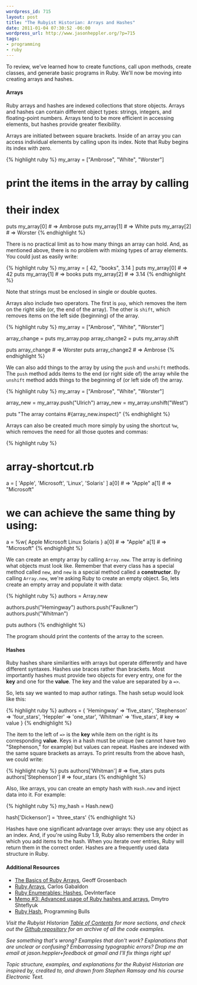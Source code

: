 ```yaml
---
wordpress_id: 715
layout: post
title: "The Rubyist Historian: Arrays and Hashes"
date: 2011-01-04 07:30:52 -06:00
wordpress_url: http://www.jasonheppler.org/?p=715
tags:
- programming
- ruby
---
```

To review, we've learned how to create functions, call upon methods, create classes, and generate basic programs in Ruby.  We'll now be moving into creating arrays and hashes. <!--more-->

<h4>Arrays</h4>

Ruby arrays and hashes are indexed collections that store objects.  Arrays and hashes can contain different object types: strings, integers, and floating-point numbers.  Arrays tend to be more efficient in accessing elements, but hashes provide greater flexibility.

Arrays are initiated between square brackets.  Inside of an array you can access individual elements by calling upon its index.  Note that Ruby begins its index with zero.

{% highlight ruby %}
my_array = ["Ambrose", "White", "Worster"]

# print the items in the array by calling
# their index
puts my_array[0] # => Ambrose
puts my_array[1] # => White
puts my_array[2] # => Worster
{% endhighlight %}

There is no practical limit as to how many things an array can hold.  And, as mentioned above, there is no problem with mixing types of array elements.  You could just as easily write:

{% highlight ruby %}
my_array = [ 42, "books", 3.14 ]
puts my_array[0] # => 42
puts my_array[1] # => books
puts my_array[2] # => 3.14
{% endhighlight %}

Note that strings must be enclosed in single or double quotes.

Arrays also include two operators.  The first is <code>pop</code>, which removes the item on the right side (or, the end of the array).  The other is <code>shift</code>, which removes items on the left side (beginning) of the array.

{% highlight ruby %}
my_array = ["Ambrose", "White", "Worster"]

array_change = puts my_array.pop
array_change2 = puts my_array.shift

puts array_change # => Worster
puts array_change2 # => Ambrose
{% endhighlight %}

We can also add things to the array by using the <code>push</code> and <code>unshift</code> methods.  The <code>push</code> method adds items to the end (or right side of) the array while the <code>unshift</code> method adds things to the beginning of (or left side of) the array.

{% highlight ruby %}
my_array = ["Ambrose", "White", "Worster"]

array_new = my_array.push("Ulrich")
array_new = my_array.unshift("West")

puts "The array contains #{array_new.inspect}"
{% endhighlight %}

Arrays can also be created much more simply by using the shortcut <code>%w</code>, which removes the need for all those quotes and commas:

{% highlight ruby %}
# array-shortcut.rb

a = [ 'Apple', 'Microsoft', 'Linux', 'Solaris' ]
a[0] # => "Apple"
a[1] # => "Microsoft"

# we can achieve the same thing by using:

a = %w{ Apple Microsoft Linux Solaris }
a[0] # => "Apple"
a[1] # => "Microsoft"
{% endhighlight %}

We can create an empty array by calling <code>Array.new</code>.  The array is defining what objects must look like.  Remember that every class has a special method called <code>new</code>, and <code>new</code> is a special method called a <strong>constructor</strong>.  By calling <code>Array.new</code>, we're asking Ruby to create an empty object.  So, lets create an empty array and populate it with data:

{% highlight ruby %}
authors = Array.new

authors.push("Hemingway")
authors.push("Faulkner")
authors.push("Whitman")

puts authors
{% endhighlight %}

The program should print the contents of the array to the screen.

<h4>Hashes</h4>

Ruby hashes share similarities with arrays but operate differently and have different syntaxes.  Hashes use braces rather than brackets.  Most importantly hashes must provide two objects for every entry, one for the <strong>key</strong> and one for the <strong>value</strong>.  The key and the value are separated by a <code>=></code>.

So, lets say we wanted to map author ratings. The hash setup would look like this:

{% highlight ruby %}
authors = {
    'Hemingway'     =>   'five_stars',
    'Stephenson'    =>   'four_stars',
    'Heppler'       =>   'one_star',
    'Whitman'       =>   'five_stars',
    # key           =>    value
}
{% endhighlight %}

The item to the left of <code>=></code> is the <strong>key</strong> while item on the right is its corresponding <strong>value</strong>.  Keys in a hash must be unique (we cannot have two "Stephenson," for example) but values can repeat.  Hashes are indexed with the same square brackets as arrays.  To print results from the above hash, we could write:

{% highlight ruby %}
puts authors['Whitman'] # => five_stars
puts authors['Stephenson'] # => four_stars
{% endhighlight %}

Also, like arrays, you can create an empty hash with <code>Hash.new</code> and inject data into it.  For example:

{% highlight ruby %}
my_hash = Hash.new()

hash['Dickenson'] = 'three_stars'
{% endhighlight %}

Hashes have one significant advantage over arrays: they use any object as an index.  And, if you're using Ruby 1.9, Ruby also remembers the order in which you add items to the hash.  When you iterate over entries, Ruby will return them in the correct order.  Hashes are a frequently used data structure in Ruby.

<h4>Additional Resources</h4>
<ul>
<li><a href="http://thinkvitamin.com/code/ruby-arrays/">The Basics of Ruby Arrays</a>, Geoff Grosenbach</li>
<li><a href="http://carlosgabaldon.com/ruby/ruby-arrays/">Ruby Arrays</a>, Carlos Gabaldon</li>
<li><a href="http://blog.devinterface.com/2011/01/ruby-enumerables-hashes/">Ruby Enumerables: Hashes</a>, DevInterface</li>
<li><a href="http://kpumuk.info/ruby-on-rails/memo-3-advanced-usage-of-ruby-hashes-and-arrays/">Memo #3: Advanced usage of Ruby hashes and arrays</a>, Dmytro Shteflyuk</li>
<li><a href="http://programmingbulls.com/ruby-hash">Ruby Hash</a>, Programming Bulls</li>
</ul>

<em>Visit the Rubyist Historian <a href="http://www.jasonheppler.org/the-rubyist-historian-the-series.html">Table of Contents</a> for more sections, and check out the <a href="https://github.com/hepplerj/rubyist-historian">Github repository</a> for an archive of all the code examples.</em>

<em>See something that's wrong?  Examples that don't work?  Explanations that are unclear or confusing?  Embarrassing typographic errors?  Drop me an email at jason.heppler+feedback at gmail and I'll fix things right up!</em>

<em>Topic structure, examples, and explanations for the Rubyist Historian are inspired by, credited to, and drawn from Stephen Ramsay and his course Electronic Text.</em>
